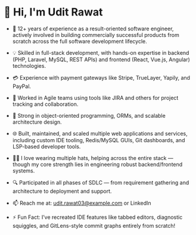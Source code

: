 # 👋 Hi, I'm Udit Rawat
- 💼 12+ years of experience as a result-oriented software engineer, actively involved in building commercially successful products from scratch across the full software development lifecycle.

- 💡 Skilled in full-stack development, with hands-on expertise in backend (PHP, Laravel, MySQL, REST APIs) and frontend (React, Vue.js, Angular) technologies.

- 💳 Experience with payment gateways like Stripe, TrueLayer, Yapily, and PayPal.

- 🔄 Worked in Agile teams using tools like JIRA and others for project tracking and collaboration.

- 🧠 Strong in object-oriented programming, ORMs, and scalable architecture design.

- 🌐 Built, maintained, and scaled multiple web applications and services, including custom IDE tooling, Redis/MySQL GUIs, Git dashboards, and LSP-based developer tools.

- 🤹‍♂️ I love wearing multiple hats, helping across the entire stack — though my core strength lies in engineering robust backend/frontend systems.

- 🔍 Participated in all phases of SDLC — from requirement gathering and architecture to deployment and support.

- 📫 Reach me at: udit.rawat03@example.com or LinkedIn

- ⚡ Fun Fact: I’ve recreated IDE features like tabbed editors, diagnostic squiggles, and GitLens-style commit graphs entirely from scratch!

<!-- --- ### 🚀 Projects - 🔧 IDE for PHP, JS, Python, Docker, and Git (Wails + React) - 🗄️ Redis/MySQL client with dynamic config loaders - 🧠 Custom Monaco-like editor with diagnostics and tooltips -->
